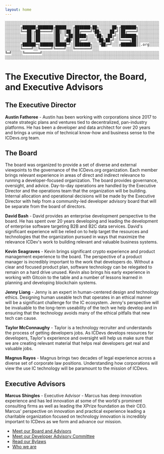 ```yaml
---
layout: home
---
```


```text
░░░░░░░░░░░░░░░░░░░░░░░░░░░░░░░░░░░░░░░░░░░░░░░░░░░░░░░░░░░░░░░░░░░░░░░░░░░░░░░░░░░░░░░░░░░░░░░░░░░░░░░░░░░░░░░░░░░░░░░░░░░░░░░░░░░░░░░░░░░░░░░░░░░░░░░░░░░░░░░░░░░░░░
░░░░░░░╔██████╔███████╔█████░░░╔███████╗██╗░░░░░░██╗╔███████╗░░░░░░░░░░░░░░░░░░░░░░░░░░░░░░░░░░░░░░░░░░░░░░░░░░░░░░░░░░░░░░░░░░░░░░░░░░░░░░░░░░░░░░░░░░░░░░░░░░░░░░░░░
░░░░░░░╚══██░╔██═════╝║██║░║██░║██╔════╝╚██╗░░░░██╔╝║██╔════╝░░░░░░░░░░░░░░░░░░░░░░░░░░░░░░░░░░░░░░░░░░░░░░░░░░░░░░░░░░░░░░░░░░░░░░░░░░░░░░░░░░░░░░░░░░░░░░░░░░░░░░░░░
░░░░░░░░░░██░║██░░░░░░║██░░╚╗██║█████╗░░░╚██╗░░██╔╝░║███████╗░░░░░░░░░░░░░░░░░░░░░░░░░░░░░░░░░░░░░░░░░░░░░░░░░░░░░░░░░░░░░░░░░░░░░░░░░░░░░░░░░░░░░░░░░░░░░░░░░░░░░░░░░
░░░░░░░░░░██░║██░░░░░░║██░░╔██╝║██╔══╝░░░░╚██╗██╔╝░░╚════╗██║░░░░░░░░░░░░░░░░░░░░░░░░░░░░░░░░░░░░░░░░░░░░░░░░░░░░░░░░░░░░░░░░░░░░░░░░░░░░░░░░░░░░░░░░░░░░░░░░░░░░░░░░░
░░░░░░░╔██████═╗██████║█████═╝░║███████╗░░░╚██╔═╝░░░╔███████║░.org░░░░░░░░░░░░░░░░░░░░░░░░░░░░░░░░░░░░░░░░░░░░░░░░░░░░░░░░░░░░░░░░░░░░░░░░░░░░░░░░░░░░░░░░░░░░░░░░░░░░
░░░░░░░╚════╝░░╚═════╝╚════╝░░░╚═══════╝░░░ ╚═╝░░░░░╚═══════╝░░░░░░░░░░░░░░░░░░░░░░░░░░░░░░░░░░░░░░░░░░░░░░░░░░░░░░░░░░░░░░░░░░░░░░░░░░░░░░░░░░░░░░░░░░░░░░░░░░░░░░░░░
░░░░░░░░░░░░░░░░░░░░░░░░░░░░░░░░░░░░░░░░░░░░░░░░░░░░░░░░░░░░░░░░░░░░░░░░░░░░░░░░░░░░░░░░░░░░░░░░░░░░░░░░░░░░░░░░░░░░░░░░░░░░░░░░░░░░░░░░░░░░░░░░░░░░░░░░░░░░░░░░░░░░░░
```

# The Executive Director, the Board, and Executive Advisors

## The Executive Director

**Austin Fatheree** - Austin has been working with corporations since 2017 to create strategic plans and ventures tied to decentralized, pan-industry platforms.  He has been a developer and data architect for over 20 years and brings a unique mix of technical know-how and business sense to the ICDevs.org team.

## The Board

The board was organized to provide a set of diverse and external viewpoints to the governance of the ICDevs.org organization.  Each member brings relevant experience in areas of direct and indirect relevance to running a developer-focused organization.  The board provides governance, oversight, and advice.  Day-to-day operations are handled by the Executive Director and the operations team that the organization will be building. Internal allocation and operational decisions will be made by the Executive Director with help from a community-led developer advisory board that will be separate from the board of directors.

**David Bash** - David provides an enterprise development perspective to the board.  He has spent over 20 years developing and leading the development of enterprise software targeting B2B and B2C data services.  David's significant experience will be relied on to help target the resources and technologies that the organization pursued in ways that maximize the relevance ICDev's work to building relevant and valuable business systems.

**Kevin Seagraves** -  Kevin brings significant crypto experience and product management experience to the board.  The perspective of a product manager is incredibly important to the work that developers do. Without a clear and focused product plan, software technology can be relegated to remain on a hard drive unused.  Kevin also brings his early experience in working with Gitcoin to the table and a number of lessons learned in planning and developing blockchain systems.

**Jenny Liang** - Jenny is an expert in human-centered design and technology ethics.  Designing human useable tech that operates in an ethical manner will be a significant challenge for the IC ecosystem. Jenny's perspective will be invaluable to the long-term useability of the tech we help develop and in ensuring that the technology avoids many of the ethical pitfalls that new tech can cause.

**Taylor McConnaughy** - Taylor is a technology recruiter and understands the process of getting developers jobs.  As ICDevs develops resources for developers, Taylor's experience and oversight will help us make sure that we are creating relevant material that helps real developers get real and valuable jobs.

**Magnus Rayos** - Magnus brings two decades of legal experience across a diverse set of corporate law positions.  Understanding how corporations will view the use IC technology will be paramount to the mission of ICDevs.

## Executive Advisors

**Marcus Shingles** - Executive Advisor -  Marcus has deep innovation experience and has led innovation at some of the world's prominent consulting firms as well as leading the XPrize foundation as their CEO.  Marcus' perspective on innovation and practical experience leading a charitable organization focused on technology innovation is incredibly important to ICDevs as we form and advance our mission.

* [Meet our Board and Advisors](/board)
* [Meet our Developer Advisory Committee](/developer_advisory_committee)
* [Read our Bylaws](/bylaws)
* [Who we are](/who_we_are)